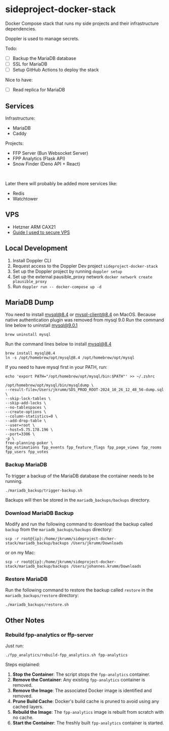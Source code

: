 # sideproject-docker-stack

Docker Compose stack that runs my side projects and their infrastructure dependencies.

Doppler is used to manage secrets.

Todo:

- [ ] Backup the MariaDB database
- [ ] SSL for MariaDB
- [ ] Setup GitHub Actions to deploy the stack

Nice to have:

- [ ] Read replica for MariaDB

## Services

Infrastructure:

- MariaDB
- Caddy

Projects:

- FFP Server (Bun Websocket Server)
- FPP Analytics (Flask API)
- Snow Finder (Deno API + React)

<br />

Later there will probably be added more services like:

- Redis
- Watchtower

## VPS

- Hetzner ARM CAX21
- [Guide I used to secure VPS](https://maximorlov.com/4-essential-steps-to-securing-a-vps/)

## Local Development

1. Install Doppler CLI
2. Request access to the Doppler Dev project `sideproject-docker-stack`
3. Set up the Doppler project by running `doppler setup`
4. Set up the external pausible_proxy network `docker network create plausible_proxy`
4. Run `doppler run -- docker-compose up -d`

## MariaDB Dump

You need to install mysql@8.4 or mysql-client@8.4 on MacOS. Because native authentication plugin was removed from mysql 9.0
Run the command line below to uninstall mysql@9.0.1

```shell
brew uninstall mysql
```

Run the command lines below to install mysql@8.4

```shell
brew install mysql@8.4
ln -s /opt/homebrew/opt/mysql@8.4 /opt/homebrew/opt/mysql
```

If you need to have mysql first in your PATH, run:

```shell
echo 'export PATH="/opt/homebrew/opt/mysql/bin:$PATH"' >> ~/.zshrc
```

```shell
/opt/homebrew/opt/mysql/bin/mysqldump \
--result-file=/Users/jkrumm/SDS_PROD_ROOT-2024_10_26_12_48_56-dump.sql \
--skip-lock-tables \
--skip-add-locks \
--no-tablespaces \
--create-options \
--column-statistics=0 \
--add-drop-table \
--user=root \
--host=5.75.178.196 \
--port=3306 \
-p \
free-planning-poker \
fpp_estimations fpp_events fpp_feature_flags fpp_page_views fpp_rooms fpp_users fpp_votes
```

### Backup MariaDB

To trigger a backup of the MariaDB database the container needs to be running.

```shell
./mariadb_backup/trigger-backup.sh
```

Backups will then be stored in the `mariadb_backups/backups` directory.

### Download MariaDB Backup

Modify and run the following command to download the backup called `backup` from the `mariadb_backups/backups` directory:

```shell
scp -r root@{ip}:/home/jkrumm/sideproject-docker-stack/mariadb_backup/backups /Users/jkrumm/Downloads
```
or on my Mac:
```shell
scp -r root@{ip}:/home/jkrumm/sideproject-docker-stack/mariadb_backup/backups /Users/johannes.krumm/Downloads
```

### Restore MariaDB

Run the following command to restore the backup called `restore` in the `mariadb_backups/restore` directory:

```shell
./mariadb_backups/restore.sh
```

## Other Notes

### Rebuild fpp-analytics or ffp-server

Just run:

```shell
./fpp_analytics/rebuild-fpp_analytics.sh fpp-analytics
```

Steps explained:

1. **Stop the Container**: The script stops the `fpp-analytics` container.
2. **Remove the Container**: Any existing `fpp-analytics` container is removed.
3. **Remove the Image**: The associated Docker image is identified and removed.
4. **Prune Build Cache**: Docker's build cache is pruned to avoid using any cached layers.
5. **Rebuild the Image**: The `fpp-analytics` image is rebuilt from scratch with no cache.
6. **Start the Container**: The freshly built `fpp-analytics` container is started.
